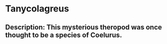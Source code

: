 # Tanycolagreus
## Description: This mysterious theropod was once thought to be a species of Coelurus.